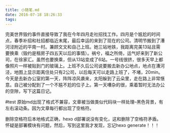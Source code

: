 ```yaml
---
title: 小随笔.md
date: 2016-07-18 18:26:33
tags:
---
```


完美世界毁约事件直接导致了我在今年四月走社招找工作。四月是个尴尬的时间点，春季补招和社招都临近末尾，最后幸运的来到了现在的公司。清明节搬到了漕河泾附近的平南一村。兼顾文文和自己上班。她三站地铁，我距离完美13站且需要换乘（毁约是租房子四五天以后的事情）。祸兮，福之所倚，运气好来到了新公司，在徐家汇。虽然也要换乘，但从13站变成了6站。一号线很挤，很多天早上都像照片一样被贴到门的玻璃上。上班不久后公司说要搬去新办公地点，地点在漕河泾，地图上显示距离住处只有2公司，以后每天可以走路上班了，不堵，20min。
今天是去新办公室的第一天，阵阵凉风袭来，太阳躲到了云朵里，走在路上非常惬意。自己被分配到了一个不尴不尬的位子上。第一天嘈杂的很，乘着暂时无法办公的空隙，写下这篇日记。

#test
原始md出现了格式不兼容，文章被当做类似代码块一样处理–黑色背景，有左右滚动条。因为文章每行都出现了空格符。

删除空格符后本地格式正确，hexo d部署说没有变化，这和删除了空格符矛盾。怀疑是部署模块有问题，然后，写到这里我才发现，忘记hexo generate！！！